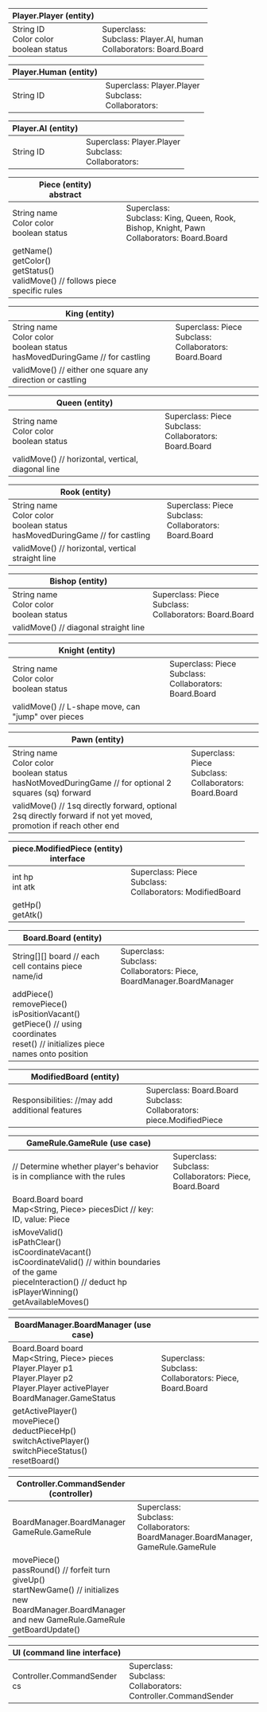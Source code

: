 |Player.Player (entity)||
|---|---|
|String ID <br> Color color <br> boolean status|Superclass: <br> Subclass: Player.AI, human <br> Collaborators: Board.Board|

|Player.Human (entity)||
|---|---|
|String ID |Superclass: Player.Player <br> Subclass: <br> Collaborators:|

|Player.AI (entity)||
|---|---|
|String ID |Superclass: Player.Player <br> Subclass: <br> Collaborators:|

|Piece (entity) <br> abstract ||
|---|---|
|String name <br> Color color <br> boolean status|Superclass: <br> Subclass: King, Queen, Rook, Bishop, Knight, Pawn <br> Collaborators: Board.Board|
|getName() <br> getColor() <br> getStatus() <br> validMove() // follows piece specific rules

|King (entity)||
|---|---|
|String name <br> Color color <br> boolean status <br> hasMovedDuringGame // for castling <br> |Superclass: Piece <br> Subclass: <br> Collaborators: Board.Board|
|validMove() // either one square any direction or castling

|Queen (entity)||
|---|---|
|String name <br> Color color <br> boolean status|Superclass: Piece <br> Subclass: <br> Collaborators: Board.Board|
|validMove() // horizontal, vertical, diagonal line

|Rook (entity)||
|---|---|
|String name <br> Color color <br> boolean status <br> hasMovedDuringGame // for castling|Superclass: Piece <br> Subclass: <br> Collaborators: Board.Board|
|validMove() // horizontal, vertical straight line

|Bishop (entity)||
|---|---|
|String name <br> Color color <br> boolean status|Superclass: Piece <br> Subclass: <br> Collaborators: Board.Board|
|validMove() // diagonal straight line

|Knight (entity)||
|---|---|
|String name <br> Color color <br> boolean status|Superclass: Piece <br> Subclass: <br> Collaborators: Board.Board|
|validMove() // L-shape move, can "jump" over pieces

|Pawn (entity)||
|---|---|
|String name <br> Color color <br> boolean status <br> hasNotMovedDuringGame // for optional 2 squares (sq) forward|Superclass: Piece <br> Subclass: <br> Collaborators: Board.Board|
|validMove() // 1sq directly forward, optional 2sq directly forward if not yet moved, promotion if reach other end

|piece.ModifiedPiece (entity) <br> interface||
|---|---|
|int hp <br> int atk|Superclass: Piece <br> Subclass: <br> Collaborators: ModifiedBoard|
|getHp() <br> getAtk()

|Board.Board (entity)||
|---|---|
|String[][] board // each cell contains piece name/id |Superclass: <br> Subclass: <br> Collaborators: Piece, BoardManager.BoardManager|
|addPiece() <br> removePiece() <br> isPositionVacant() <br> getPiece() // using coordinates <br> reset() // initializes piece names onto position

|ModifiedBoard (entity)||
|---|---|
|Responsibilities: //may add additional features|Superclass: Board.Board <br> Subclass: <br> Collaborators: piece.ModifiedPiece|

|GameRule.GameRule (use case)||
|---|---|
|// Determine whether player's behavior is in compliance with the rules|Superclass: <br> Subclass: <br> Collaborators: Piece, Board.Board|
|Board.Board board <br> Map<String, Piece> piecesDict // key: ID, value: Piece
|isMoveValid() <br> isPathClear() <br> isCoordinateVacant() <br> isCoordinateValid() // within boundaries of the game <br> pieceInteraction() // deduct hp <br> isPlayerWinning() <br> getAvailableMoves()

|BoardManager.BoardManager (use case)||
|---|---|
|Board.Board board <br> Map<String, Piece> pieces <br> Player.Player p1 <br> Player.Player p2 <br> Player.Player activePlayer <br> BoardManager.GameStatus|Superclass: <br> Subclass: <br> Collaborators: Piece, Board.Board|
|getActivePlayer() <br> movePiece() <br> deductPieceHp() <br> switchActivePlayer() <br> switchPieceStatus() <br> resetBoard()

|Controller.CommandSender (controller)||
|---|---|
|BoardManager.BoardManager <br> GameRule.GameRule|Superclass: <br> Subclass: <br> Collaborators: BoardManager.BoardManager, GameRule.GameRule|
|movePiece() <br> passRound() // forfeit turn <br> giveUp() <br> startNewGame() // initializes new BoardManager.BoardManager and new GameRule.GameRule <br> getBoardUpdate()

|UI (command line interface)||
|---|---|
|Controller.CommandSender cs|Superclass: <br> Subclass: <br> Collaborators: Controller.CommandSender|
